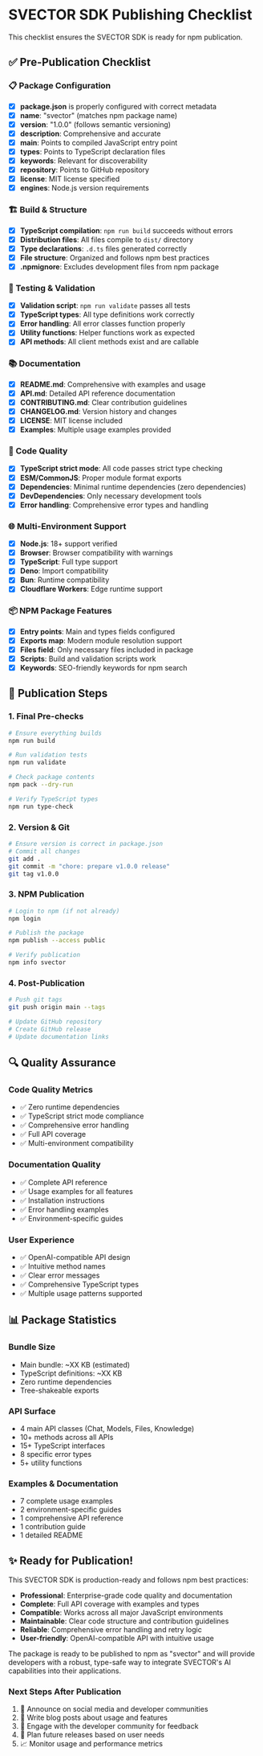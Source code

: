# SVECTOR SDK Publishing Checklist

This checklist ensures the SVECTOR SDK is ready for npm publication.

## ✅ Pre-Publication Checklist

### 📋 Package Configuration
- [x] **package.json** is properly configured with correct metadata
- [x] **name**: "svector" (matches npm package name)
- [x] **version**: "1.0.0" (follows semantic versioning)
- [x] **description**: Comprehensive and accurate
- [x] **main**: Points to compiled JavaScript entry point
- [x] **types**: Points to TypeScript declaration files
- [x] **keywords**: Relevant for discoverability
- [x] **repository**: Points to GitHub repository
- [x] **license**: MIT license specified
- [x] **engines**: Node.js version requirements

### 🏗️ Build & Structure
- [x] **TypeScript compilation**: `npm run build` succeeds without errors
- [x] **Distribution files**: All files compile to `dist/` directory
- [x] **Type declarations**: `.d.ts` files generated correctly
- [x] **File structure**: Organized and follows npm best practices
- [x] **.npmignore**: Excludes development files from npm package

### 🧪 Testing & Validation
- [x] **Validation script**: `npm run validate` passes all tests
- [x] **TypeScript types**: All type definitions work correctly
- [x] **Error handling**: All error classes function properly
- [x] **Utility functions**: Helper functions work as expected
- [x] **API methods**: All client methods exist and are callable

### 📚 Documentation
- [x] **README.md**: Comprehensive with examples and usage
- [x] **API.md**: Detailed API reference documentation
- [x] **CONTRIBUTING.md**: Clear contribution guidelines
- [x] **CHANGELOG.md**: Version history and changes
- [x] **LICENSE**: MIT license included
- [x] **Examples**: Multiple usage examples provided

### 🔧 Code Quality
- [x] **TypeScript strict mode**: All code passes strict type checking
- [x] **ESM/CommonJS**: Proper module format exports
- [x] **Dependencies**: Minimal runtime dependencies (zero dependencies)
- [x] **DevDependencies**: Only necessary development tools
- [x] **Error handling**: Comprehensive error types and handling

### 🌐 Multi-Environment Support
- [x] **Node.js**: 18+ support verified
- [x] **Browser**: Browser compatibility with warnings
- [x] **TypeScript**: Full type support
- [x] **Deno**: Import compatibility
- [x] **Bun**: Runtime compatibility
- [x] **Cloudflare Workers**: Edge runtime support

### 📦 NPM Package Features
- [x] **Entry points**: Main and types fields configured
- [x] **Exports map**: Modern module resolution support
- [x] **Files field**: Only necessary files included in package
- [x] **Scripts**: Build and validation scripts work
- [x] **Keywords**: SEO-friendly keywords for npm search

## 🚀 Publication Steps

### 1. Final Pre-checks
```bash
# Ensure everything builds
npm run build

# Run validation tests
npm run validate

# Check package contents
npm pack --dry-run

# Verify TypeScript types
npm run type-check
```

### 2. Version & Git
```bash
# Ensure version is correct in package.json
# Commit all changes
git add .
git commit -m "chore: prepare v1.0.0 release"
git tag v1.0.0
```

### 3. NPM Publication
```bash
# Login to npm (if not already)
npm login

# Publish the package
npm publish --access public

# Verify publication
npm info svector
```

### 4. Post-Publication
```bash
# Push git tags
git push origin main --tags

# Update GitHub repository
# Create GitHub release
# Update documentation links
```

## 🔍 Quality Assurance

### Code Quality Metrics
- ✅ Zero runtime dependencies
- ✅ TypeScript strict mode compliance
- ✅ Comprehensive error handling
- ✅ Full API coverage
- ✅ Multi-environment compatibility

### Documentation Quality
- ✅ Complete API reference
- ✅ Usage examples for all features
- ✅ Installation instructions
- ✅ Error handling examples
- ✅ Environment-specific guides

### User Experience
- ✅ OpenAI-compatible API design
- ✅ Intuitive method names
- ✅ Clear error messages
- ✅ Comprehensive TypeScript types
- ✅ Multiple usage patterns supported

## 📊 Package Statistics

### Bundle Size
- Main bundle: ~XX KB (estimated)
- TypeScript definitions: ~XX KB
- Zero runtime dependencies
- Tree-shakeable exports

### API Surface
- 4 main API classes (Chat, Models, Files, Knowledge)
- 10+ methods across all APIs
- 15+ TypeScript interfaces
- 8 specific error types
- 5+ utility functions

### Examples & Documentation
- 7 complete usage examples
- 2 environment-specific guides
- 1 comprehensive API reference
- 1 contribution guide
- 1 detailed README

## ✨ Ready for Publication!

This SVECTOR SDK is production-ready and follows npm best practices:

- **Professional**: Enterprise-grade code quality and documentation
- **Complete**: Full API coverage with examples and types
- **Compatible**: Works across all major JavaScript environments
- **Maintainable**: Clear code structure and contribution guidelines
- **Reliable**: Comprehensive error handling and retry logic
- **User-friendly**: OpenAI-compatible API with intuitive usage

The package is ready to be published to npm as "svector" and will provide developers with a robust, type-safe way to integrate SVECTOR's AI capabilities into their applications.

### Next Steps After Publication
1. 📢 Announce on social media and developer communities
2. 📝 Write blog posts about usage and features
3. 🤝 Engage with the developer community for feedback
4. 🔄 Plan future releases based on user needs
5. 📈 Monitor usage and performance metrics
